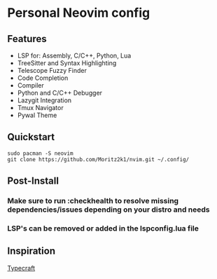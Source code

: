 # Personal Neovim config
## Features
* LSP for: Assembly, C/C++, Python, Lua
* TreeSitter and Syntax Highlighting
* Telescope Fuzzy Finder
* Code Completion
* Compiler
* Python and C/C++ Debugger
* Lazygit Integration
* Tmux Navigator
* Pywal Theme

## Quickstart
```
sudo pacman -S neovim
git clone https://github.com/Moritz2k1/nvim.git ~/.config/
```

## Post-Install
### Make sure to run :checkhealth to resolve missing dependencies/issues depending on your distro and needs
### LSP's can be removed or added in the lspconfig.lua file

## Inspiration
[Typecraft](https://www.youtube.com/@typecraft_dev)
